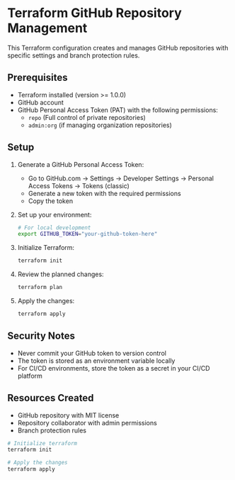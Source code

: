 # Terraform GitHub Repository Management

This Terraform configuration creates and manages GitHub repositories with specific settings and branch protection rules.

## Prerequisites

- Terraform installed (version >= 1.0.0)
- GitHub account
- GitHub Personal Access Token (PAT) with the following permissions:
  - `repo` (Full control of private repositories)
  - `admin:org` (if managing organization repositories)

## Setup

1. Generate a GitHub Personal Access Token:
   - Go to GitHub.com → Settings → Developer Settings → Personal Access Tokens → Tokens (classic)
   - Generate a new token with the required permissions
   - Copy the token

2. Set up your environment:
   ```bash
   # For local development
   export GITHUB_TOKEN="your-github-token-here"
   ```

3. Initialize Terraform:
   ```bash
   terraform init
   ```

4. Review the planned changes:
   ```bash
   terraform plan
   ```

5. Apply the changes:
   ```bash
   terraform apply
   ```

## Security Notes

- Never commit your GitHub token to version control
- The token is stored as an environment variable locally
- For CI/CD environments, store the token as a secret in your CI/CD platform

## Resources Created

- GitHub repository with MIT license
- Repository collaborator with admin permissions
- Branch protection rules

```bash
# Initialize terraform
terraform init
```

```bash
# Apply the changes
terraform apply
```